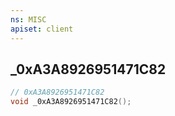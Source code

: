 ```yaml
---
ns: MISC
apiset: client
---
```

## _0xA3A8926951471C82

```c
// 0xA3A8926951471C82
void _0xA3A8926951471C82();
```





